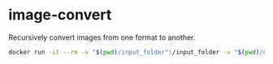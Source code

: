 # image-convert

Recursively convert images from one format to another.

```bash
docker run -it --rm -v "$(pwd)/input_folder":/input_folder -v "$(pwd)/output_folder":/output_folder image_convert.py /input_folder /output_folder --source jpeg,heic --target jpeg
```